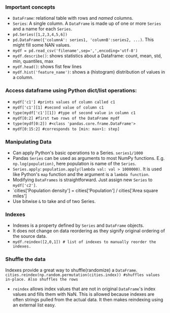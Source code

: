 ### Important concepts
* `DataFrame`: relational table with rows and *named* columns.
* `Series`: A single column. A `DataFrame` is made up of one or more `Series` and a name for each `Series`.
* `pd.Series([1,2,3,4,5,6])`
* `pd.DataFrame({'columnA': series1, 'columnB':series2, ...)`. This might fill some NAN values.
* `mydf = pd.read_csv('filename',sep=',',encoding='utf-8')`
* `mydf.describe()`: shows statistics about a Dataframe: count, mean, std, min, quantiles, max
* `mydf.head()`: shows fist few lines
* `mydf.hist('feature_name')`: shows a (histogram) distribution of values in a column.
### Access dataframe using Python dict/list operations: 
  * `mydf['c1'] #prints values of column called c1`
  * `mydf['c1'][1] #second value of column c1`
  * `type(mydf['c1'][1]) #type of second value in column c1`
  * `mydf[0:2] #first two rows of the DataFrame mydf`
  * `type(mydf[0:2]) #<class 'pandas.core.frame.DataFrame'>`
  * `mydf[0:15:2] #corresponds to [min: max+1: step]`
### Manipulating Data
* Can apply Python's basic operations to a Series. `series1/1000`
* Pandas `Series` can be used as arguments to most NumPy functions. E.g. `np.log(population)`, here population is name of the `Series`.
* `Series.apply`: `population.apply(lambda val: val > 1000000)`. It is used like Python's `map` function and the argument is a `lambda function`.
* Modifying `DataFrames` is straightforward. Just assign new `Series` to `mydf['c2']`.
* `cities['Population density'] = cities['Population'] / cities['Area square miles']
* Use bitwise `&` to take and of two Series.
### Indexes
* Indexes is a property defined by `Series` and `DataFrame` objects. 
* It does not change on data reordering as they signify original ordering of the source data.
* `mydf.reindex([2,0,1]) # list of indexes to manually reorder the indexes.`

### Shuffle the data
Indexes provide a great way to shuffle(randomize) a `DataFrame`. 
`cities.reindex(np.random.permutation(cities.index)) #shuffles values in-place. Also shuffles the rows`

* `reindex` allows index values that are not in original `DataFrame`'s index values and fills them with NaN. This is allowed because indexes are often strings pulled from the actual data. It then makes reindexing using an external list easy.




